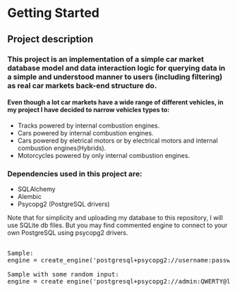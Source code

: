 # Getting Started 
## Project description 

### This project is an implementation of a simple car market database model and data interaction logic for querying data in a simple and understood manner to users (including filtering) as real car markets back-end structure do.  

#### Even though a lot car markets have a wide range of different vehicles, in my project I have decided to narrow vehicles types to:
* Tracks powered by internal combustion engines.
* Cars powered by internal combustion engines.
* Cars powered by eletrical motors or by electrical motors and internal combustion engines(Hybrids).
* Motorcycles powered by only internal combustion engines.


### Dependencies used in this project are: 
* SQLAlchemy
* Alembic
* Psycopg2 (PostgreSQL drivers)

Note that for simplicity and uploading my database to this repository, I will use SQLite db files. But you may find commented engine to connect to your own PostgreSQL using psycopg2 drivers. 

<pre><br/>Sample:<br>engine = create_engine('postgresql+psycopg2://username:password@hostname:port/database', echo=True)
<br/>Sample with some random input:  <br/>engine = create_engine('postgresql+psycopg2://admin:QWERTY@localhost:8080/car_market', echo=True)</pre>
